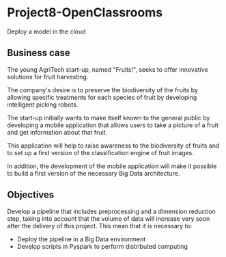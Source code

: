 # Project8-OpenClassrooms
Deploy a model in the cloud

## Business case
The young AgriTech start-up, named "Fruits!",
seeks to offer innovative solutions for fruit harvesting.

The company's desire is to preserve the biodiversity of the fruits
by allowing specific treatments for each species of fruit
by developing intelligent picking robots.

The start-up initially wants to make itself known to the general public by developing a mobile application that allows
users to take a picture of a fruit and get information about that fruit.

This application will help to raise awareness 
to the biodiversity of fruits and to set up a first version of the classification engine of fruit images.

In addition, the development of the mobile application will make it possible to build a first version of the necessary Big Data architecture.
## Objectives 

Develop a pipeline that
includes preprocessing and a dimension reduction step, taking into account that the volume of data will increase very soon after the delivery of this project. This mean that it is necessary to:
 - Deploy the pipeline in a Big Data environment
 - Develop scripts in Pyspark to perform distributed computing
